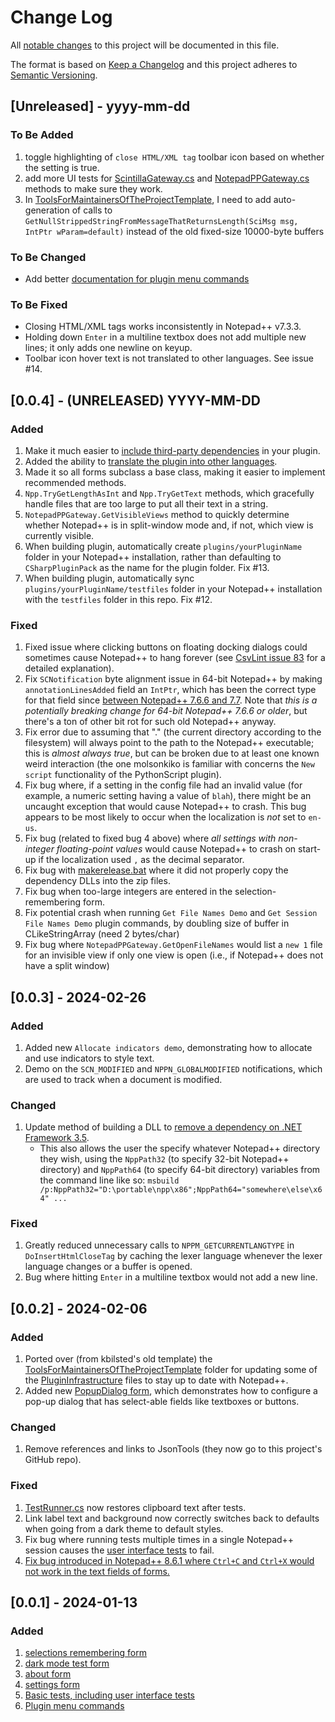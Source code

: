 # Change Log
All [notable changes](#003---2024-02-26) to this project will be documented in this file.

The format is based on [Keep a Changelog](http://keepachangelog.com/)
and this project adheres to [Semantic Versioning](http://semver.org/).
 
## [Unreleased] - yyyy-mm-dd
 
### To Be Added

1. toggle highlighting of `close HTML/XML tag` toolbar icon based on whether the setting is true.
2. add more UI tests for [ScintillaGateway.cs](/NppCSharpPluginPack/PluginInfrastructure/ScintillaGateway.cs) and [NotepadPPGateway.cs](/NppCSharpPluginPack/PluginInfrastructure/NotepadPPGateway.cs) methods to make sure they work.
3. In [ToolsForMaintainersOfTheProjectTemplate](/ToolsForMaintainersOfTheProjectTemplate/), I need to add auto-generation of calls to `GetNullStrippedStringFromMessageThatReturnsLength(SciMsg msg, IntPtr wParam=default)` instead of the old fixed-size 10000-byte buffers

### To Be Changed

- Add better [documentation for plugin menu commands](/docs/README.md#plugin-menu-commands)

### To Be Fixed

- Closing HTML/XML tags works inconsistently in Notepad++ v7.3.3.
- Holding down `Enter` in a multiline textbox does not add multiple new lines; it only adds one newline on keyup.
- Toolbar icon hover text is not translated to other languages. See issue #14.

## [0.0.4] - (UNRELEASED) YYYY-MM-DD

### Added

1. Make it much easier to [include third-party dependencies](/docs/README.md#loading-third-party-dependencies) in your plugin.
2. Added the ability to [translate the plugin into other languages](/README.md#translating-your-plugin-to-another-language).
3. Made it so all forms subclass a base class, making it easier to implement recommended methods.
4. `Npp.TryGetLengthAsInt` and `Npp.TryGetText` methods, which gracefully handle files that are too large to put all their text in a string.
5. `NotepadPPGateway.GetVisibleViews` method to quickly determine whether Notepad++ is in split-window mode and, if not, which view is currently visible.
6. When building plugin, automatically create `plugins/yourPluginName` folder in your Notepad++ installation, rather than defaulting to `CSharpPluginPack` as the name for the plugin folder. Fix #13.
7. When building plugin, automatically sync `plugins/yourPluginName/testfiles` folder in your Notepad++ installation with the `testfiles` folder in this repo. Fix #12.

### Fixed

1. Fixed issue where clicking buttons on floating docking dialogs could sometimes cause Notepad++ to hang forever (see [CsvLint issue 83](https://github.com/BdR76/CSVLint/issues/83) for a detailed explanation).
2. Fix `SCNotification` byte alignment issue in 64-bit Notepad++ by making `annotationLinesAdded` field an `IntPtr`, which has been the correct type for that field since [between Notepad++ 7.6.6 and 7.7](https://github.com/notepad-plus-plus/notepad-plus-plus/blob/37c4b894cc247d1ee6976bc1a1b66cfed4b7774e/scintilla/include/Scintilla.h#L1227). Note that *this is a potentially breaking change for 64-bit Notepad++ 7.6.6 or older*, but there's a ton of other bit rot for such old Notepad++ anyway.
3. Fix error due to assuming that "." (the current directory according to the filesystem) will always point to the path to the Notepad++ executable; this is *almost always true*, but can be broken due to at least one known weird interaction (the one molsonkiko is familiar with concerns the `New script` functionality of the PythonScript plugin).
4. Fix bug where, if a setting in the config file had an invalid value (for example, a numeric setting having a value of `blah`), there might be an uncaught exception that would cause Notepad++ to crash. This bug appears to be most likely to occur when the localization is *not* set to `en-us`.
5. Fix bug (related to fixed bug 4 above) where *all settings with non-integer floating-point values* would cause Notepad++ to crash on start-up if the localization used `,` as the decimal separator. 
6. Fix bug with [makerelease.bat](/makerelease.bat) where it did not properly copy the dependency DLLs into the zip files.
7. Fix bug when too-large integers are entered in the selection-remembering form.
8. Fix potential crash when running `Get File Names Demo` and `Get Session File Names Demo` plugin commands, by doubling size of buffer in CLikeStringArray (need 2 bytes/char)
9. Fix bug where `NotepadPPGateway.GetOpenFileNames` would list a `new 1` file for an invisible view if only one view is open (i.e., if Notepad++ does not have a split window)

## [0.0.3] - 2024-02-26

### Added

1. Added new `Allocate indicators demo`, demonstrating how to allocate and use indicators to style text.
2. Demo on the `SCN_MODIFIED` and `NPPN_GLOBALMODIFIED` notifications, which are used to track when a document is modified.

### Changed

1. Update method of building a DLL to [remove a dependency on .NET Framework 3.5](https://github.com/molsonkiko/NppCSharpPluginPack/pull/4).
    - This also allows the user the specify whatever Notepad++ directory they wish, using the `NppPath32` (to specify 32-bit Notepad++ directory) and `NppPath64` (to specify 64-bit directory) variables from the command line like so: `msbuild /p:NppPath32="D:\portable\npp\x86";NppPath64="somewhere\else\x64" ...`

### Fixed

1. Greatly reduced unnecessary calls to `NPPM_GETCURRENTLANGTYPE` in `DoInsertHtmlCloseTag` by caching the lexer language whenever the lexer language changes or a buffer is opened.
2. Bug where hitting `Enter` in a multiline textbox would not add a new line.

## [0.0.2] - 2024-02-06

### Added

1. Ported over (from kbilsted's old template) the [ToolsForMaintainersOfTheProjectTemplate](/ToolsForMaintainersOfTheProjectTemplate/) folder for updating some of the [PluginInfrastructure](/NppCSharpPluginPack/PluginInfrastructure/) files to stay up to date with Notepad++.
2. Added new [PopupDialog form](/docs/README.md#popup-dialog), which demonstrates how to configure a pop-up dialog that has select-able fields like textboxes or buttons.

### Changed

1. Remove references and links to JsonTools (they now go to this project's GitHub repo).

### Fixed

1. [TestRunner.cs](/NppCSharpPluginPack/Tests/TestRunner.cs) now restores clipboard text after tests.
2. Link label text and background now correctly switches back to defaults when going from a dark theme to default styles.
3. Fix bug where running tests multiple times in a single Notepad++ session causes the [user interface tests](/docs/README.md#running-tests) to fail.
4. [Fix bug introduced in Notepad++ 8.6.1 where `Ctrl+C` and `Ctrl+X` would not work in the text fields of forms.](/docs/README.md#registering-and-unregistering-forms-with-nppm_modelessdialog)

## [0.0.1] - 2024-01-13

### Added

1. [selections remembering form](/docs/README.md#selections-remembering-form)
2. [dark mode test form](/docs/README.md#dark-mode-test-form)
3. [about form](/docs/README.md#about-form)
4. [settings form](/docs/README.md#settings-form)
5. [Basic tests, including user interface tests](/docs/README.md#running-tests)
6. [Plugin menu commands](/docs/README.md#plugin-menu-commands)